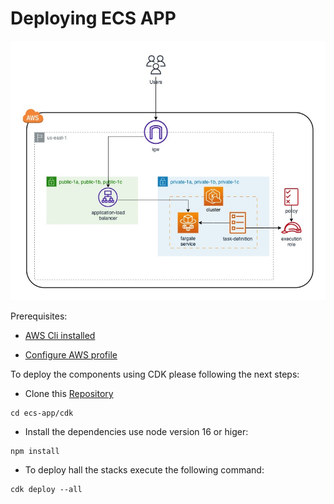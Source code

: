 # Deploying ECS APP

![Diagram](./images/Diagram.png "Diagram")

Prerequisites:

- [AWS Cli installed](https://docs.aws.amazon.com/cli/latest/userguide/getting-started-install.html "AWS Cli installed")

* [Configure AWS profile](https://docs.aws.amazon.com/cli/latest/userguide/cli-chap-configure.html "Configure AWS profile")

To deploy the components using CDK please following the next steps:

- Clone this [Repository](https://github.com/cloudcampla/ecs-app "Repository")

```
cd ecs-app/cdk
```

- Install the dependencies use node version 16 or higer:

```
npm install
```

- To deploy hall the stacks execute the following command:

```
cdk deploy --all
```
